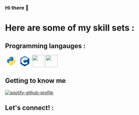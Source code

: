 ### Hi there 👋

<!--
**JULU909/JULU909** is a ✨ _special_ ✨ repository because its `README.md` (this file) appears on your GitHub profile.

Here are some ideas to get you started:

- 🔭 I’m currently working on ...
- 🌱 I’m currently learning ...
- 👯 I’m looking to collaborate on ...
- 🤔 I’m looking for help with ...
- 💬 Ask me about ...
- 📫 How to reach me: ...
- 😄 Pronouns: ...
- ⚡ Fun fact: ...
-->
# Here are some of my skill sets : 

## Programming langauges :




<img src="https://raw.githubusercontent.com/github/explore/master/topics/python/python.png" width="40" height="40" />                      <img src="https://raw.githubusercontent.com/github/explore/master/topics/c/c.png" width="40" height="40" />  <img src="https://dev.java/assets/images/java-logo-vert-blk.png" width="40" height="40" /> <img src="https://gravitydata.co/wp-content/uploads/2021/11/AzureSQLDatabase-e1637755273486.png" width="40" height="40" />








## Getting to know me 
[![spotify-github-profile](https://spotify-github-profile.vercel.app/api/view?uid=xlnckksmklwjnr8y9m5gmacxr&cover_image=true&theme=default)](https://spotify-github-profile.vercel.app/api/view?uid=xlnckksmklwjnr8y9m5gmacxr&redirect=true)


## Let's connect! : 

